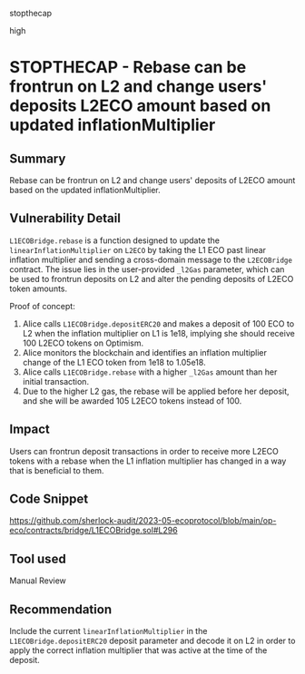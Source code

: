 stopthecap

high

# STOPTHECAP - Rebase can be frontrun on L2 and change users' deposits L2ECO amount based on updated inflationMultiplier

## Summary

Rebase can be frontrun on L2 and change users' deposits of L2ECO amount based on the updated inflationMultiplier.

## Vulnerability Detail

`L1ECOBridge.rebase` is a function designed to update the `linearInflationMultiplier` on `L2ECO` by taking the L1 ECO past linear inflation multiplier and sending a cross-domain message to the `L2ECOBridge` contract. The issue lies in the user-provided `_l2Gas` parameter, which can be used to frontrun deposits on L2 and alter the pending deposits of L2ECO token amounts.

Proof of concept:

1. Alice calls `L1ECOBridge.depositERC20` and makes a deposit of 100 ECO to L2 when the inflation multiplier on L1 is 1e18, implying she should receive 100 L2ECO tokens on Optimism.
2. Alice monitors the blockchain and identifies an inflation multiplier change of the L1 ECO token from 1e18 to 1.05e18.
3. Alice calls `L1ECOBridge.rebase` with a higher `_l2Gas` amount than her initial transaction.
4. Due to the higher L2 gas, the rebase will be applied before her deposit, and she will be awarded 105 L2ECO tokens instead of 100.

## Impact

Users can frontrun deposit transactions in order to receive more L2ECO tokens with a rebase when the L1 inflation multiplier has changed in a way that is beneficial to them.

## Code Snippet

https://github.com/sherlock-audit/2023-05-ecoprotocol/blob/main/op-eco/contracts/bridge/L1ECOBridge.sol#L296

## Tool used

Manual Review

## Recommendation

Include the current `linearInflationMultiplier` in the `L1ECOBridge.depositERC20` deposit parameter and decode it on L2 in order to apply the correct inflation multiplier that was active at the time of the deposit.